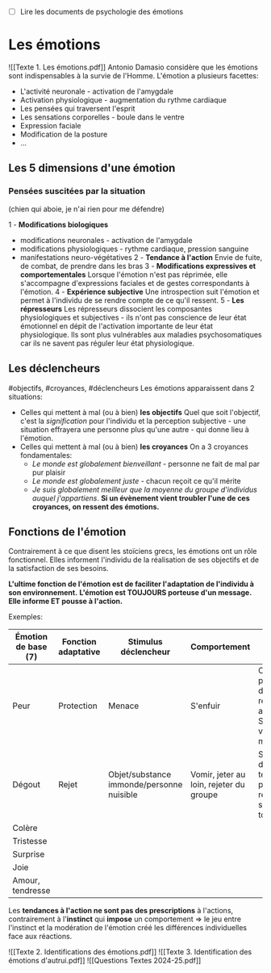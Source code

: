 - [ ] Lire les documents de psychologie des émotions
# Les émotions
![[Texte 1. Les émotions.pdf]]
Antonio Damasio considère que les émotions sont indispensables à la survie de l'Homme.
L'émotion a plusieurs facettes:
- L'activité neuronale - activation de l'amygdale
- Activation physiologique - augmentation du rythme cardiaque
- Les pensées qui traversent l'esprit
- Les sensations corporelles - boule dans le ventre
- Expression faciale
- Modification de la posture
- ...

## Les 5 dimensions d'une émotion
### Pensées suscitées par la situation 
(chien qui aboie, je n'ai rien pour me défendre)

1 - **Modifications biologiques**
- modifications neuronales - activation de l'amygdale
- modifications physiologiques - rythme cardiaque, pression sanguine
- manifestations neuro-végétatives
2 - **Tendance à l'action** 
	Envie de fuite, de combat, de prendre dans les bras
3 - **Modifications expressives et comportementales**
	Lorsque l'émotion n'est pas réprimée, elle s'accompagne d'expressions faciales et de gestes correspondants à l'émotion.
4 - **Expérience subjective**
Une introspection suit l'émotion et permet à l'individu de se rendre compte de ce qu'il ressent.
5 - **Les répresseurs**
Les répresseurs dissocient les composantes physiologiques et subjectives - ils n'ont pas conscience de leur état émotionnel en dépit de l'activation importante de leur état physiologique. Ils sont plus vulnérables aux maladies psychosomatiques car ils ne savent pas réguler leur état physiologique.

## Les déclencheurs
#objectifs, #croyances, #déclencheurs
Les émotions apparaissent dans 2 situations: 
- Celles qui mettent à mal (ou à bien) **les objectifs**
	Quel que soit l'objectif, c'est la *signification* pour l'individu et la perception subjective - une situation effrayera une personne plus qu'une autre - qui donne lieu à l'émotion.
- Celles qui mettent à mal (ou à bien) **les croyances**
	 On a 3 croyances fondamentales:
	 - *Le monde est globalement bienveillant* - personne ne fait de mal par pur plaisir
	 - *Le monde est globalement juste* - chacun reçoit ce qu'il mérite
	 - *Je suis globalement meilleur que la moyenne du groupe d'individus auquel j'appartiens*.
	 **Si un évènement vient troubler l'une de ces croyances, on ressent des émotions.**

## Fonctions de l'émotion
Contrairement à ce que disent les stoïciens grecs, les émotions ont un rôle fonctionnel. Elles informent l'individu de la réalisation de ses objectifs et de la satisfaction de ses besoins.

**L'ultime fonction de l'émotion est de faciliter l'adaptation de l'individu à son environnement.**
**L'émotion est TOUJOURS porteuse d'un message. Elle informe ET pousse à l'action.**

Exemples:

| Émotion de base (**7**) | Fonction adaptative | Stimulus déclencheur                      | Comportement                            | Corrélat biologique                                                                   |
| ----------------------- | ------------------- | ----------------------------------------- | --------------------------------------- | ------------------------------------------------------------------------------------- |
| Peur                    | Protection          | Menace                                    | S'enfuir                                | Corps paralysé pour décider de la réaction appropriée. Sang redirigé vers les muscles |
| Dégout                  | Rejet               | Objet/substance immonde/personne nuisible | Vomir, jeter au loin, rejeter du groupe | S'accompagne de nausées, tentative primitive de rejeter les substances toxiques.      |
| Colère                  |                     |                                           |                                         |                                                                                       |
| Tristesse               |                     |                                           |                                         |                                                                                       |
| Surprise                |                     |                                           |                                         |                                                                                       |
| Joie                    |                     |                                           |                                         |                                                                                       |
| Amour, tendresse        |                     |                                           |                                         |                                                                                       |

Les **tendances à l'action ne sont pas des prescriptions** à l'actions, contrairement à l'**instinct** qui **impose** un comportement => le jeu entre l'instinct et la modération de l'émotion créé les différences individuelles face aux réactions.






![[Texte 2. Identifications des émotions.pdf]]
![[Texte 3. Identification des émotions d'autrui.pdf]]
![[Questions Textes 2024-25.pdf]]






